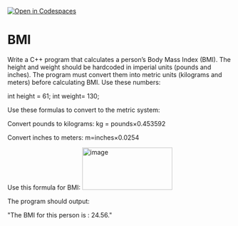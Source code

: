 [![Open in Codespaces](https://classroom.github.com/assets/launch-codespace-2972f46106e565e64193e422d61a12cf1da4916b45550586e14ef0a7c637dd04.svg)](https://classroom.github.com/open-in-codespaces?assignment_repo_id=20277999)
# BMI

Write a C++ program that calculates a person’s Body Mass Index (BMI). The height and weight should be hardcoded in imperial units (pounds and inches). 
The program must convert them into metric units (kilograms and meters) before calculating BMI.
Use these numbers: 

int height = 61;
int weight= 130;

Use these formulas to convert to the metric system:

Convert pounds to kilograms:
kg = pounds×0.453592

Convert inches to meters:
m=inches×0.0254

Use this formula for BMI: 
<img width="202" height="95" alt="image" src="https://github.com/user-attachments/assets/80f6f9af-6879-4a4d-a61b-ab2928e82be0" />

The program should output:

"The BMI for this person is :  24.56."
